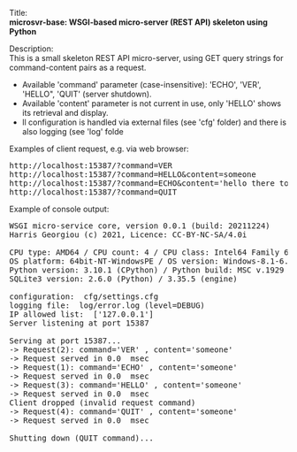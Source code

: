 Title:<br/>
<b>microsvr-base: WSGI-based micro-server (REST API) skeleton using Python</b>

Description:<br/>
This is a small skeleton REST API micro-server, using GET query strings for command-content pairs as a request. 
* Available 'command' parameter (case-insensitive): 'ECHO', 'VER', 'HELLO", 'QUIT' (server shutdown). 
* Available 'content' parameter is not current in use, only 'HELLO' shows its retrieval and display.
* ll configuration is handled via external files (see 'cfg' folder) and there is also logging (see 'log' folde

Examples of client request, e.g. via web browser:
<pre>
http://localhost:15387/?command=VER
http://localhost:15387/?command=HELLO&content=someone
http://localhost:15387/?command=ECHO&content='hello there to you too'
http://localhost:15387/?command=QUIT
</pre>

Example of console output:<br/>
<pre>
WSGI micro-service core, version 0.0.1 (build: 20211224)
Harris Georgiou (c) 2021, Licence: CC-BY-NC-SA/4.0i 

CPU type: AMD64 / CPU count: 4 / CPU class: Intel64 Family 6 Model 58 Stepping 9, GenuineIntel
OS platform: 64bit-NT-WindowsPE / OS version: Windows-8.1-6.3.9600-SP0
Python version: 3.10.1 (CPython) / Python build: MSC v.1929 64 bit (AMD64)
SQLite3 version: 2.6.0 (Python) / 3.35.5 (engine) 

configuration:  cfg/settings.cfg
logging file:  log/error.log (level=DEBUG)
IP allowed list:  ['127.0.0.1']
Server listening at port 15387

Serving at port 15387...
-> Request(2): command='VER' , content='someone'
-> Request served in 0.0  msec
-> Request(1): command='ECHO' , content='someone'
-> Request served in 0.0  msec
-> Request(3): command='HELLO' , content='someone'
-> Request served in 0.0  msec
Client dropped (invalid request command)
-> Request(4): command='QUIT' , content='someone'
-> Request served in 0.0  msec

Shutting down (QUIT command)...
</pre>
